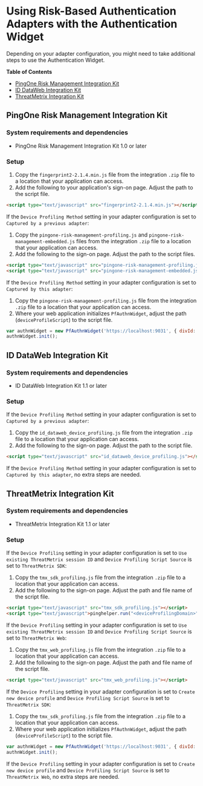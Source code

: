 # Using Risk-Based Authentication Adapters with the Authentication Widget

Depending on your adapter configuration, you might need to take additional steps to use the Authentication Widget.

**Table of Contents**
- [PingOne Risk Management Integration Kit](#pingone-risk-management-integration-kit)
- [ID DataWeb Integration Kit](#id-dataweb-integration-kit)
- [ThreatMetrix Integration Kit](#threatmetrix-integration-kit)

## PingOne Risk Management Integration Kit

### System requirements and dependencies

* PingOne Risk Management Integration Kit 1.0 or later

### Setup
1. Copy the `fingerprint2-2.1.4.min.js` file from the integration `.zip` file to a location that your application can access. 
2. Add the following to your application's sign-on page. Adjust the path to the script file.
```html
<script type="text/javascript" src="fingerprint2-2.1.4.min.js"></script>
```
If the `Device Profiling Method` setting in your adapter configuration is set to `Captured by a previous adapter`:
1. Copy the `pingone-risk-management-profiling.js` and `pingone-risk-management-embedded.js` files from the integration `.zip` file to a location that your application can access.
2. Add the following to the sign-on page. Adjust the path to the script files.
```html
<script type="text/javascript" src="pingone-risk-management-profiling.js"></script>
<script type="text/javascript" src="pingone-risk-management-embedded.js"></script>
```
If the `Device Profiling Method` setting in your adapter configuration is set to `Captured by this adapter`:
1. Copy the `pingone-risk-management-profiling.js` file from the integration `.zip` file to a location that your application can access.
2. Where your web application initializes `PfAuthnWidget`, adjust the path (`deviceProfileScript`) to the script file.
```javascript
var authnWidget = new PfAuthnWidget('https://localhost:9031', { divId: 'authnwidget', deviceProfileScript: './pingone-risk-management-profiling.js' });
authnWidget.init();
```

## ID DataWeb Integration Kit

### System requirements and dependencies

* ID DataWeb Integration Kit 1.1 or later

### Setup

If the `Device Profiling Method` setting in your adapter configuration is set to `Captured by a previous adapter`:
1. Copy the `id_dataweb_device_profiling.js` file from the integration `.zip` file to a location that your application can access.
2. Add the following to the sign-on page. Adjust the path to the script file.
```html
<script type="text/javascript" src="id_dataweb_device_profiling.js"></script>
```
If the `Device Profiling Method` setting in your adapter configuration is set to `Captured by this adapter`, no extra steps are needed.

## ThreatMetrix Integration Kit

### System requirements and dependencies

* ThreatMetrix Integration Kit 1.1 or later

### Setup

If the `Device Profiling` setting in your adapter configuration is set to `Use existing ThreatMetrix session ID` and `Device Profiling Script Source` is set to `ThreatMetrix SDK`:
1. Copy the `tmx_sdk_profiling.js` file from the integration `.zip` file to a location that your application can access.
2. Add the following to the sign-on page. Adjust the path and file name of the script file.
```html
<script type="text/javascript" src="tmx_sdk_profiling.js"></script>
<script type="text/javascript">pinghelper.run("<deviceProfilingDomain>", "<orgId>");</script>
```
If the `Device Profiling` setting in your adapter configuration is set to `Use existing ThreatMetrix session ID` and `Device Profiling Script Source` is set to `ThreatMetrix Web`:
1. Copy the `tmx_web_profiling.js` file from the integration `.zip` file to a location that your application can access.
2. Add the following to the sign-on page. Adjust the path and file name of the script file.
```html
<script type="text/javascript" src="tmx_web_profiling.js"></script>
```
If the `Device Profiling` setting in your adapter configuration is set to `Create new device profile` and `Device Profiling Script Source` is set to `ThreatMetrix SDK`:
1. Copy the `tmx_sdk_profiling.js` file from the integration `.zip` file to a location that your application can access.
2. Where your web application initializes `PfAuthnWidget`, adjust the path (`deviceProfileScript`) to the script file.
```javascript
var authnWidget = new PfAuthnWidget('https://localhost:9031', { divId: 'authnwidget', deviceProfileScript: './tmx_sdk_profiling.js' });
authnWidget.init();
```
If the `Device Profiling` setting in your adapter configuration is set to `Create new device profile` and `Device Profiling Script Source` is set to `ThreatMetrix Web`, no extra steps are needed.
